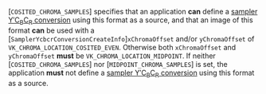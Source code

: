 [`COSITED_CHROMA_SAMPLES`] specifies that an
application  **can**  define a [sampler Y′C<sub>B</sub>C<sub>R</sub>
conversion](https://www.khronos.org/registry/vulkan/specs/1.3-extensions/html/vkspec.html#samplers-YCbCr-conversion) using this format as a source, and that an image of this
format  **can**  be used with a [`SamplerYcbcrConversionCreateInfo`]`xChromaOffset` and/or `yChromaOffset` of
`VK_CHROMA_LOCATION_COSITED_EVEN`.
Otherwise both `xChromaOffset` and `yChromaOffset` **must**  be
`VK_CHROMA_LOCATION_MIDPOINT`.
If neither [`COSITED_CHROMA_SAMPLES`] nor
[`MIDPOINT_CHROMA_SAMPLES`] is set, the
application  **must**  not define a [sampler
Y′C<sub>B</sub>C<sub>R</sub> conversion](https://www.khronos.org/registry/vulkan/specs/1.3-extensions/html/vkspec.html#samplers-YCbCr-conversion) using this format as a source.